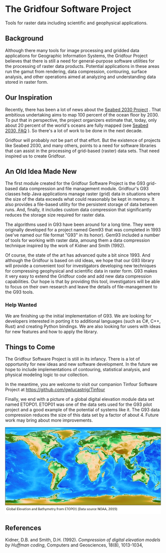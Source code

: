 # The Gridfour Software Project
Tools for raster data including scientific and geophysical applications.

## Background
Although there many tools for image processing and gridded data applications for
Geographic Information Systems, the Gridfour Project believes that there is still
a need for general-purpose software utilities for the processing of raster data
products. Potential applications in these areas run the gamut from rendering,
data compression, contouring, surface analysis, and other operations aimed
at analyzing and understanding data stored in raster form.

## Our Inspiration
Recently, there has been a lot of news about the [Seabed 2030 Project](https://seabed2030.gebco.net/) . That ambitious
undertaking aims to map 100 percent of the ocean floor by 2030.  To put that in perspective,
the project organizers estimate that, today, only about 20 percent of the world's oceans are fully
mapped &#40;see [Seabed 2030, FAQ](https://seabed2030.gebco.net/faq/#q4) &#41;.  So there's a lot of work to be done
in the next decade.

Gridfour will probably _not_ be part of that effort. But the existence of projects like Seabed 2030,
and many others, points to a need for software libraries that can assist in the processing of
grid-based (raster) data sets. That need inspired us to create Gridfour.

## An Old Idea Made New
The first module created for the Gridfour Software Project is the G93 grid-based data
compression and file management module.  Gridfour's G93 classes help Java applications
manage raster (grid) data in situations where the size of the data exceeds what
could reasonably be kept in memory. It also provides a file-based utility for
the persistent storage of data between runs. And, finally, it includes custom
data compression that significantly reduces the storage size required for
raster data. 

The algorithms used in G93 have been around for a long time. 
They were originally developed for a project named Gem93 that was
completed in 1993 (we've named our file format "G93" in its honor).  Gem93 included 
a number of tools for working with raster data, amoung them a data compression technique
inspired by the work of Kidner and Smith (1992).

Of course, the state of the art has advanced quite a bit since 1993. And although
the Gridfour is based on old ideas, we hope that our G93 library will provide
a convenient tool for investigators developing new techniques for compressing
geophysical and scientific data in raster form.  G93 makes it very easy to
extend the Gridfour code and add new data compression capabilities.
Our hope is that by providing this tool, investigators will be able to
focus on their own research and leave the details of file-management to
the G93 tools.

### Help Wanted ###
We are finishing up the initial implementation of G93.  We are looking for
developers interested in porting it to additional languages
(such as C#, C++, Rust) and creating Python bindings. We are also looking for
users with ideas for new features and how to apply the library. 

## Things to Come  
The Gridfour Software Project is still in its infancy.  There is a lot
of opportunity for new ideas and new software development. In the future
we hope to include implementations of contouring, statistical analysis,
and physical modeling logic to our collection.

In the meantime, you are welcome to visit our companion Tinfour Software Project at https://github.com/gwlucastrig/Tinfour

Finally, we end with a picture of a global digital elevation module data set named ETOPO1.
ETOP01 was one of the data sets used for the G93 pilot project and a good example of the
potential of systems like it.  The G93 data compression reduces the size of this
data set by a factor of about 4. Future work may bring about more improvements.

![Gridfour rendering of ETOPOO1](doc/images/ETOPO1.jpg "Gridfour rendering of ETOPO1")


## References
Kidner, D.B. and Smith, D.H. (1992). _Compression of digital elevation models by Huffman coding_,
Computers and Geosciences, 18(8), 1013-1034,